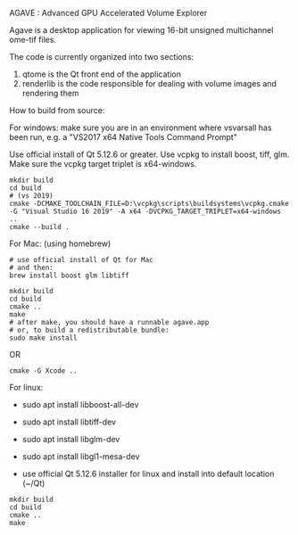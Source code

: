 AGAVE : Advanced GPU Accelerated Volume Explorer

Agave is a desktop application for viewing 16-bit unsigned multichannel ome-tif files.

The code is currently organized into two sections:

1. qtome is the Qt front end of the application
2. renderlib is the code responsible for dealing with volume images and rendering them

How to build from source:

For windows: make sure you are in an environment where vsvarsall has been run, e.g. a "VS2017 x64 Native Tools Command Prompt"

Use official install of Qt 5.12.6 or greater.
Use vcpkg to install boost, tiff, glm. Make sure the vcpkg target triplet is x64-windows.

```
mkdir build
cd build
# (vs 2019)
cmake -DCMAKE_TOOLCHAIN_FILE=D:\vcpkg\scripts\buildsystems\vcpkg.cmake -G "Visual Studio 16 2019" -A x64 -DVCPKG_TARGET_TRIPLET=x64-windows ..
cmake --build .
```

For Mac: (using homebrew)

```
# use official install of Qt for Mac
# and then:
brew install boost glm libtiff

mkdir build
cd build
cmake ..
make
# after make, you should have a runnable agave.app
# or, to build a redistributable bundle:
sudo make install
```

OR

```
cmake -G Xcode ..
```

For linux:

- sudo apt install libboost-all-dev
- sudo apt install libtiff-dev
- sudo apt install libglm-dev
- sudo apt install libgl1-mesa-dev

- use official Qt 5.12.6 installer for linux and install into default location (~/Qt)

```
mkdir build
cd build
cmake ..
make
```
